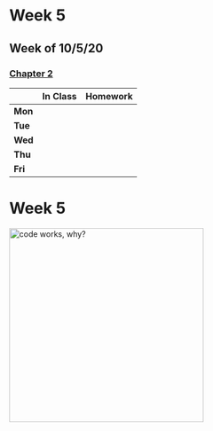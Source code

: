 <meta http-equiv="refresh" content="300"/>

# Week 5

## Week of 10/5/20  

### [Chapter 2](/ap/curriculum/2)  


  |       |In Class               |Homework   |
  |-------|---------              |---------  |
  |**Mon**| | |
  |**Tue**| | |
  |**Wed**| | |
  |**Thu**| | |
  |**Fri**| | |
# Week 5

<img src="https://img.memecdn.com/every-programmer-knows_o_1438249.jpg" alt="code works, why?" height="350">

